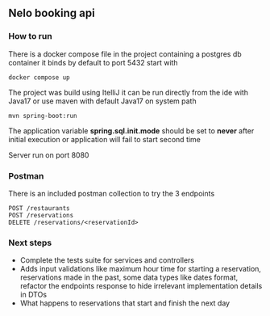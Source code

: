 ## Nelo booking api

### How to run

There is a docker compose file in the project containing a postgres db container it binds by default to port 5432 start
with

```shell
docker compose up
```

The project was build using ItelliJ it can be run directly from the ide with Java17 or use maven with default Java17 on system path
```shell
mvn spring-boot:run
```

The application variable **spring.sql.init.mode** should be set to **never** after initial execution or application will fail to start second time

Server run on port 8080

### Postman                     

There is an included postman collection to try the 3 endpoints 

```shell
POST /restaurants
POST /reservations
DELETE /reservations/<reservationId>
```
    
### Next steps

- Complete the tests suite for services and controllers
- Adds input validations like maximum hour time for starting a reservation, reservations made in the past, some data types like dates format, refactor the endpoints response to hide irrelevant implementation details in DTOs 
- What happens to reservations that start and finish the next day
